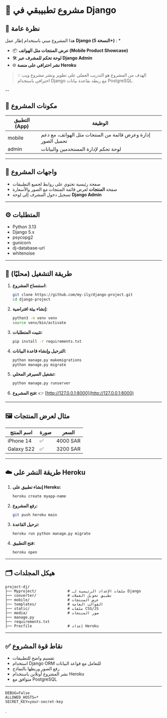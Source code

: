 #  🧠 مشروع تطبيبقي في Django 

## 📌 نظرة عامة
هذا المشروع مبني باستخدام إطار عمل **Django (النسخة 5+)** :
*
- 📦 **عرض المنتجات مثل الهواتف (Mobile Product Showcase)**
- 🛠 **لوحة تحكم للمشرف عبر Django Admin**
- 🌐 **نشر احترافي على منصة Heroku**

> 💡 الهدف من المشروع هو التدريب العملي على تطوير ونشر مشروع ويب احترافي باستخدام Django مع ربطه بقاعدة بيانات PostgreSQL.

--
## 💼 مكونات المشروع

| التطبيق (App)  | الوظيفة |
|----------------|----------|
| mobile         | إدارة وعرض قائمة من المنتجات مثل الهواتف، مع دعم تحميل الصور |
| admin          | لوحة تحكم لإدارة المستخدمين والبيانات |

---

## 📸 واجهات المشروع
- صفحة رئيسية تحتوي على روابط لجميع التطبيقات
- صفحة **المنتجات** لعرض قائمة المنتجات مع الصور والأسعارة
- تسجيل دخول المشرف إلى لوحة **Django Admin**

---

## ⚙️ المتطلبات
- Python 3.13
- Django 5.x
- psycopg2
- gunicorn
- dj-database-url
- whitenoise

---

## 🚀 طريقة التشغيل (محليًا)

1. **استنساخ المشروع:**
   ```bash
   git clone https://github.com/my-ily/django-project.git
   cd django-project
   ```

2. **إنشاء بيئة افتراضية:**
   ```bash
   python3 -m venv venv
   source venv/bin/activate
   ```

3. **تثبيت المتطلبات:**
   ```bash
   pip install -r requirements.txt
   ```

4. **الترحيل وإنشاء قاعدة البيانات:**
   ```bash
   python manage.py makemigrations
   python manage.py migrate
   ```

5. **تشغيل السيرفر المحلي:**
   ```bash
   python manage.py runserver
   ```

6. **فتح المشروع:**
   👉 [http://127.0.0.1:8000](http://127.0.0.1:8000)

---

## 🖼 مثال لعرض المنتجات

| اسم المنتج | صورة | السعر |
|------------|-------|-------|
| iPhone 14  | ✅    | 4000 SAR |
| Galaxy S22 | ✅    | 3200 SAR |

---

## ☁️ طريقة النشر على Heroku

1. **إنشاء تطبيق على Heroku:**
   ```bash
   heroku create myapp-name
   ```

2. **رفع المشروع:**
   ```bash
   git push heroku main
   ```

3. **ترحيل القاعدة:**
   ```bash
   heroku run python manage.py migrate
   ```

4. **فتح التطبيق:**
   ```bash
   heroku open
   ```

---

## 🗂 هيكل المجلدات

```
project-dj/
├── Myproject/              # ملفات الإعداد الرئيسية لـ Django
├── converter/              # تطبيق تحويل العملات
├── mobile/                 # عرض المنتجات
├── templates/              # القوالب العامة
├── static/                 # ملفات CSS/JS
├── media/                  # صور المنتجات
├── manage.py
├── requirements.txt
├── Procfile                # إعداد Heroku
```

---

## ✅ نقاط قوة المشروع
- تقسيم واضح للتطبيقات
- استخدام Django ORM للتعامل مع قواعد البيانات
- رفع الصور وربطها بالنماذج
- نشر المشروع أونلاين باستخدام Heroku
- متوافق مع PostgreSQL

---

  ```env
  DEBUG=False
  ALLOWED_HOSTS=*
  SECRET_KEY=your-secret-key
  ```
.
